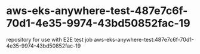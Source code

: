 # aws-eks-anywhere-test-487e7c6f-70d1-4e35-9974-43bd50852fac-19
repository for use with E2E test job aws-eks-anywhere-test:487e7c6f-70d1-4e35-9974-43bd50852fac-19

